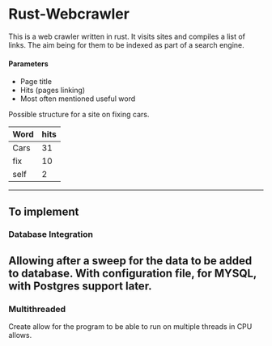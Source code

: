 # Rust-Webcrawler

This is a web crawler written in rust. 
It visits sites and compiles a list of links. The aim being for them to be indexed as part of a search engine.



#### Parameters
- Page title
- Hits (pages linking)
- Most often mentioned useful word

Possible structure for a site on fixing cars.

|Word|hits|
|----|----|
|Cars|31|
|fix|10|
|self|2|



---
## To implement
### Database Integration
Allowing after a sweep for the data to be added to database.
With configuration file, for MYSQL, with Postgres support later.
---
### Multithreaded
Create allow for the program to be able to run on multiple threads in CPU allows.
